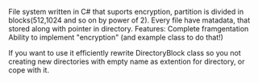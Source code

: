 File system written in C# that suports encryption, partition is divided in blocks(512,1024 and so on by power of 2).
Every file have matadata, that stored along with pointer in directory.
Features:
  Complete framgentation
  Ability to implement "encryption" (and example class to do that!)
  
If you want to use it efficiently rewrite DirectoryBlock class so you not creating new directories with empty name as extention for directory, or cope with it.
